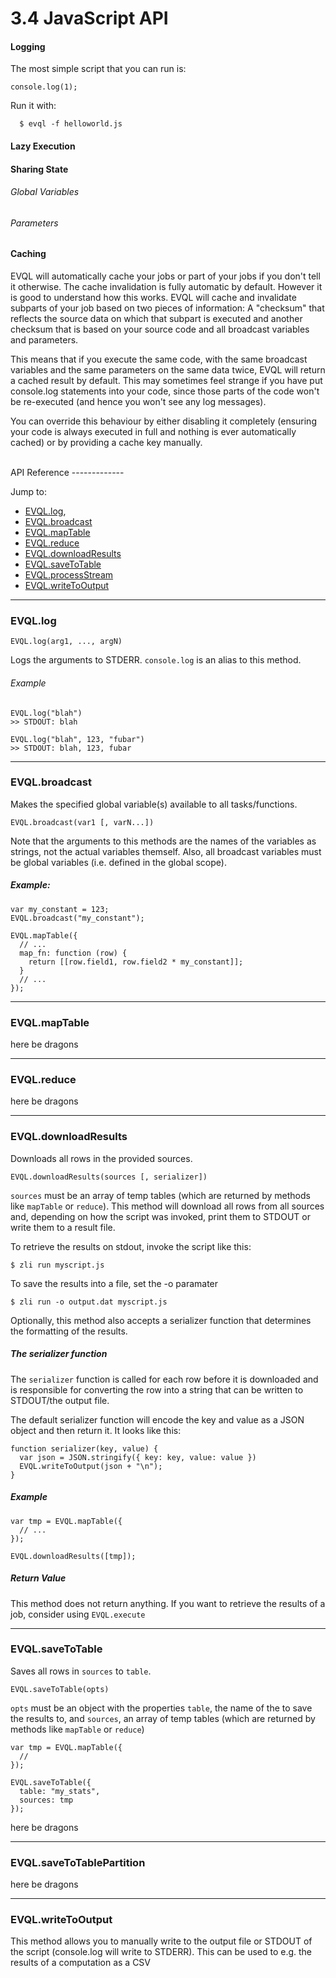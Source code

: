 3.4 JavaScript API
==================

#### Logging

The most simple script that you can run is:

    console.log(1);

Run it with:

      $ evql -f helloworld.js

#### Lazy Execution 

#### Sharing State

###### Global Variables
###### Parameters


#### Caching

EVQL will automatically cache your jobs or part of your jobs if you don't tell
it otherwise. The cache invalidation is fully automatic by default. However
it is good to understand how this works. EVQL will cache and invalidate subparts
of your job based on two pieces of information: A "checksum" that reflects the
source data on which that subpart is executed and another checksum that is
based on your source code and all broadcast variables and parameters.

This means that if you execute the same code, with the same broadcast variables
and the same parameters on the same data twice, EVQL will return a cached result
by default. This may sometimes feel strange if you have put console.log statements
into your code, since those parts of the code won't be re-executed (and hence
you won't see any log messages).


You can override this behaviour by either disabling it completely (ensuring
your code is always executed in full and nothing is ever automatically cached)
or by providing a cache key manually.


<br />
API Reference
-------------

Jump to:
  - [EVQL.log](#z1-log),
  - [EVQL.broadcast](#z1-broadcast)
  - [EVQL.mapTable](#z1-maptable)
  - [EVQL.reduce](#z1-reduce)
  - [EVQL.downloadResults](#z1-downloadresults)
  - [EVQL.saveToTable](#z1-savetotable)
  - [EVQL.processStream](#z1-processtream)
  - [EVQL.writeToOutput](#z1-writetooutput)

---
### EVQL.log

    EVQL.log(arg1, ..., argN)

Logs the arguments to STDERR. `console.log` is an alias to this method.

###### Example

    EVQL.log("blah")
    >> STDOUT: blah

    EVQL.log("blah", 123, "fubar")
    >> STDOUT: blah, 123, fubar

---
### EVQL.broadcast

Makes the specified global variable(s) available to all tasks/functions.

    EVQL.broadcast(var1 [, varN...])

Note that the arguments to this methods are the names of the variables as
strings, not the actual variables themself. Also, all broadcast variables must
be global variables (i.e. defined in the global scope).

##### Example:

    var my_constant = 123;
    EVQL.broadcast("my_constant");

    EVQL.mapTable({
      // ...
      map_fn: function (row) {
        return [[row.field1, row.field2 * my_constant]];
      }
      // ...
    });

---
### EVQL.mapTable

here be dragons

---
### EVQL.reduce

here be dragons

---
### EVQL.downloadResults

Downloads all rows in the provided sources.

    EVQL.downloadResults(sources [, serializer])

`sources` must be an array of temp tables (which are returned by methods like
`mapTable` or `reduce`). This method will download all rows from all sources and,
depending on how the script was invoked, print them to STDOUT or write them to
a result file.

To retrieve the results on stdout, invoke the script like this:

    $ zli run myscript.js

To save the results into a file, set the -o paramater

    $ zli run -o output.dat myscript.js


Optionally, this method also accepts a serializer function that determines the
formatting of the results.

##### The serializer function

The `serializer` function is called for each row before it is downloaded and
is responsible for converting the row into a string that can be written to
STDOUT/the output file.

The default serializer function will encode the key and value as a JSON
object and then return it. It looks like this:

    function serializer(key, value) {
      var json = JSON.stringify({ key: key, value: value })
      EVQL.writeToOutput(json + "\n");
    }

##### Example

    var tmp = EVQL.mapTable({
      // ...
    });

    EVQL.downloadResults([tmp]);

##### Return Value

This method does not return anything. If you want to retrieve the results of
a job, consider using `EVQL.execute`

---
### EVQL.saveToTable

Saves all rows in `sources` to `table`.

    EVQL.saveToTable(opts)

`opts` must be an object with the properties `table`, the name of the to save the results to, and `sources`,
an array of temp tables (which are returned by methods like `mapTable` or `reduce`)

    var tmp = EVQL.mapTable({
      //
    });

    EVQL.saveToTable({
      table: "my_stats",
      sources: tmp
    });

here be dragons

---
### EVQL.saveToTablePartition

here be dragons

---
### EVQL.writeToOutput

This method allows you to manually write to the output file or STDOUT of the
script (console.log will write to STDERR). This can be used to e.g. the
results of a computation as a CSV
